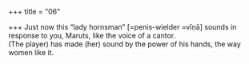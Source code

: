 +++
title = "06"

+++
 Just now this “lady hornsman” [=penis-wielder =vīṇā] sounds in response  to you, Maruts, like the voice of a cantor.  
(The player) has made (her) sound by the power of his hands, the way  women like it.  